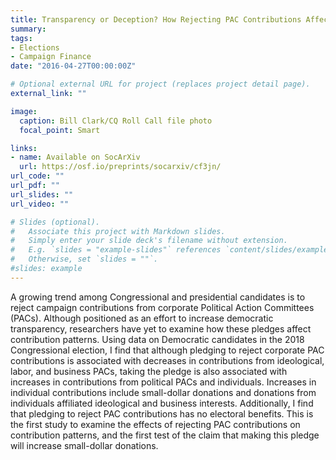 ```yaml
---
title: Transparency or Deception? How Rejecting PAC Contributions Affects Contribution Patterns
summary:
tags:
- Elections
- Campaign Finance
date: "2016-04-27T00:00:00Z"

# Optional external URL for project (replaces project detail page).
external_link: ""

image:
  caption: Bill Clark/CQ Roll Call file photo
  focal_point: Smart

links:
- name: Available on SocArXiv
  url: https://osf.io/preprints/socarxiv/cf3jn/
url_code: ""
url_pdf: ""
url_slides: ""
url_video: ""

# Slides (optional).
#   Associate this project with Markdown slides.
#   Simply enter your slide deck's filename without extension.
#   E.g. `slides = "example-slides"` references `content/slides/example-slides.md`.
#   Otherwise, set `slides = ""`.
#slides: example
---
```


A growing trend among Congressional and presidential candidates is to reject campaign contributions from corporate Political Action Committees (PACs). Although positioned as an effort to increase democratic transparency, researchers have yet to examine how these pledges affect contribution patterns. Using data on Democratic candidates in the 2018 Congressional election, I find that although pledging to reject corporate PAC contributions is associated with decreases in contributions from ideological, labor, and business PACs, taking the pledge is also associated with increases in contributions from political PACs and individuals. Increases in individual contributions include small-dollar donations and donations from individuals affiliated ideological and business interests. Additionally, I find that pledging to reject PAC contributions has no electoral benefits. This is the first study to examine the effects of rejecting PAC contributions on contribution patterns, and the first test of the claim that making this pledge will increase small-dollar donations.
